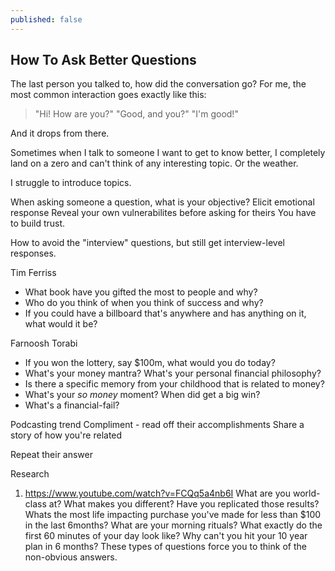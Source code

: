 ```yaml
---
published: false
---
```

## How To Ask Better Questions


The last person you talked to, how did the conversation go? For me, the most common interaction goes exactly like this:
> "Hi! How are you?"
"Good, and you?"
"I'm good!"

And it drops from there.

Sometimes when I talk to someone I want to get to know better, I completely land on a zero and can't think of any interesting topic. Or the weather.

I struggle to introduce topics.


When asking someone a question, what is your objective?
Elicit emotional response
Reveal your own vulnerabilites before asking for theirs
You have to build trust.

How to avoid the "interview" questions, but still get interview-level responses.

Tim Ferriss
- What book have you gifted the most to people and why?
- Who do you think of when you think of success and why?
- If you could have a billboard that's anywhere and has anything on it, what would it be?


Farnoosh Torabi
- If you won the lottery, say $100m, what would you do today?
- What's your money mantra? What's your personal financial philosophy?
- Is there a specific memory from your childhood that is related to money?
- What's your *so money* moment? When did get a big win?
- What's a financial-fail?


Podcasting trend
Compliment - read off their accomplishments
Share a story of how you're related

Repeat their answer

Research
1. <https://www.youtube.com/watch?v=FCQq5a4nb6I>
What are you world-class at? What makes you different? Have you replicated those results?
Whats the most life impacting purchase you've made for less than $100 in the last 6months?
What are your morning rituals? What exactly do the first 60 minutes of your day look like?
Why can't you hit your 10 year plan in 6 months?
These types of questions force you to think of the non-obvious answers.

